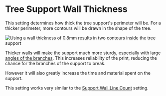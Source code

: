 Tree Support Wall Thickness
====
This setting determines how thick the tree support's perimeter will be. For a thicker perimeter, more contours will be drawn in the shape of the tree.

![Using a wall thickness of 0.8mm results in two contours inside the tree support](../images/support_tree_wall_count.png)

Thicker walls will make the support much more sturdy, especially with large [angles of the branches](../support/support_tree_angle.md). This increases reliability of the print, reducing the chance for the branches of the support to break.

However it will also greatly increase the time and material spent on the support.

This setting works very similar to the [Support Wall Line Count](../support/support_wall_count.md) setting.